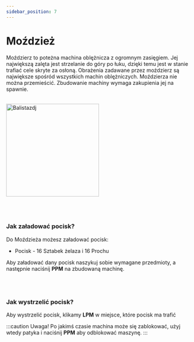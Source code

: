 ```yaml
---
sidebar_position: 7
---
```

# Moździeż
Moździerz to poteżna machina oblężnicza z ogromnym zasięgiem. Jej największą zalęta jest strzelanie do góry po łuku, dzięki temu jest w stanie trafiać cele skryte za osłoną. Obrażenia zadawane przez moździerz są największe spośród wszystkich machin oblężniczych. Moździerza nie można przemieścić. Zbudowanie machiny wymaga zakupienia jej na spawnie.
<br></br>
<div class="box">
    <img 
    src={require('./img/mozdziez.png').default}
    alt="Balistazdj"
    width="250"
    />
</div>



<br></br>

### Jak załadować pocisk?
Do Moździeża możesz załadować pocisk:
- Pocisk - 16 Sztabek żelaza i 16 Prochu

Aby załadować dany pocisk naszykuj sobie wymagane przedmioty, a następnie naciśnij **PPM** na zbudowaną machinę.

<br></br>

### Jak wystrzelić pocisk?
Aby wystrzelić pocisk, klikamy **LPM** w miejsce, które pocisk ma trafić


:::caution Uwaga!
Po jakimś czasie machina może się zablokować, użyj wtedy patyka i naciśnij **PPM** aby odblokować maszynę.
:::
